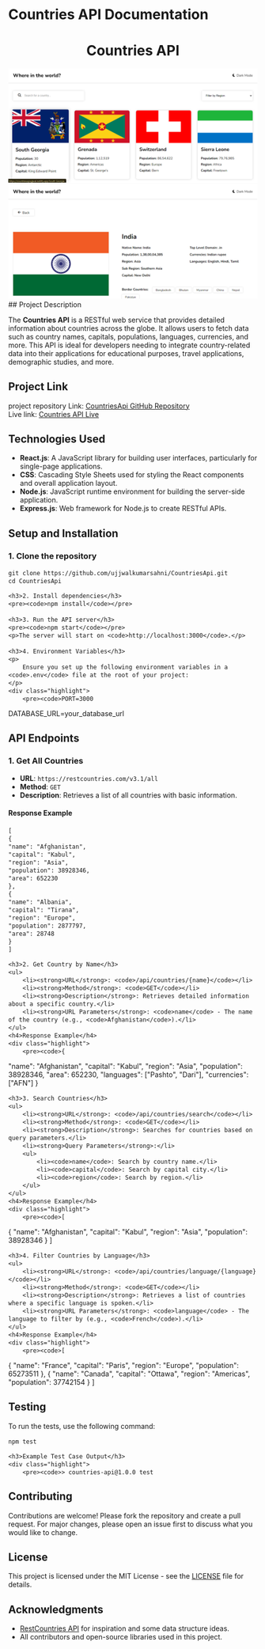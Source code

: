 # Countries API Documentation

<div align="center">
    <h1>Countries API</h1>
</div>
<div>
  <img src="./images/main.png".
</div>
<div>
  <img src="./images/detail.png".
</div>
## Project Description

<div class="container">
    <p>
        The <strong>Countries API</strong> is a RESTful web service that provides detailed information about countries across the globe. 
        It allows users to fetch data such as country names, capitals, populations, languages, currencies, and more. 
        This API is ideal for developers needing to integrate country-related data into their applications for educational purposes, travel applications, demographic studies, and more.
    </p>
</div>

## Project Link

<div class="container">
    project repository Link:  
    <a href="https://github.com/ujjwalkumarsahni/CountriesApi/">CountriesApi GitHub Repository</a> <br>
    Live link:  
    <a href="https://countriesapiujjwal.netlify.app/India">Countries API Live</a>
</div>

## Technologies Used

<div class="container">
    <ul>
        <li><strong>React.js</strong>: A JavaScript library for building user interfaces, particularly for single-page applications.</li>
        <li><strong>CSS</strong>: Cascading Style Sheets used for styling the React components and overall application layout.</li>
        <li><strong>Node.js</strong>: JavaScript runtime environment for building the server-side application.</li>
        <li><strong>Express.js</strong>: Web framework for Node.js to create RESTful APIs.</li>
    </ul>
</div>

## Setup and Installation

<div class="container">
    <h3>1. Clone the repository</h3>
    <pre><code>git clone https://github.com/ujjwalkumarsahni/CountriesApi.git
cd CountriesApi</code></pre>

    <h3>2. Install dependencies</h3>
    <pre><code>npm install</code></pre>

    <h3>3. Run the API server</h3>
    <pre><code>npm start</code></pre>
    <p>The server will start on <code>http://localhost:3000</code>.</p>

    <h3>4. Environment Variables</h3>
    <p>
        Ensure you set up the following environment variables in a <code>.env</code> file at the root of your project:
    </p>
    <div class="highlight">
        <pre><code>PORT=3000
DATABASE_URL=your_database_url</code></pre>
    </div>
</div>

## API Endpoints

<div class="container">
    <h3>1. Get All Countries</h3>
    <ul>
        <li><strong>URL</strong>: <code>https://restcountries.com/v3.1/all</code></li>
        <li><strong>Method</strong>: <code>GET</code></li>
        <li><strong>Description</strong>: Retrieves a list of all countries with basic information.</li>
    </ul>
    <h4>Response Example</h4>
    <div class="highlight">
        <pre><code>[
{
"name": "Afghanistan",
"capital": "Kabul",
"region": "Asia",
"population": 38928346,
"area": 652230
},
{
"name": "Albania",
"capital": "Tirana",
"region": "Europe",
"population": 2877797,
"area": 28748
}
]</code></pre>
    </div>

    <h3>2. Get Country by Name</h3>
    <ul>
        <li><strong>URL</strong>: <code>/api/countries/{name}</code></li>
        <li><strong>Method</strong>: <code>GET</code></li>
        <li><strong>Description</strong>: Retrieves detailed information about a specific country.</li>
        <li><strong>URL Parameters</strong>: <code>name</code> - The name of the country (e.g., <code>Afghanistan</code>).</li>
    </ul>
    <h4>Response Example</h4>
    <div class="highlight">
        <pre><code>{
"name": "Afghanistan",
"capital": "Kabul",
"region": "Asia",
"population": 38928346,
"area": 652230,
"languages": ["Pashto", "Dari"],
"currencies": ["AFN"]
}</code></pre>
    </div>

    <h3>3. Search Countries</h3>
    <ul>
        <li><strong>URL</strong>: <code>/api/countries/search</code></li>
        <li><strong>Method</strong>: <code>GET</code></li>
        <li><strong>Description</strong>: Searches for countries based on query parameters.</li>
        <li><strong>Query Parameters</strong>:</li>
        <ul>
            <li><code>name</code>: Search by country name.</li>
            <li><code>capital</code>: Search by capital city.</li>
            <li><code>region</code>: Search by region.</li>
        </ul>
    </ul>
    <h4>Response Example</h4>
    <div class="highlight">
        <pre><code>[
{
"name": "Afghanistan",
"capital": "Kabul",
"region": "Asia",
"population": 38928346
}
]</code></pre>
    </div>

    <h3>4. Filter Countries by Language</h3>
    <ul>
        <li><strong>URL</strong>: <code>/api/countries/language/{language}</code></li>
        <li><strong>Method</strong>: <code>GET</code></li>
        <li><strong>Description</strong>: Retrieves a list of countries where a specific language is spoken.</li>
        <li><strong>URL Parameters</strong>: <code>language</code> - The language to filter by (e.g., <code>French</code>).</li>
    </ul>
    <h4>Response Example</h4>
    <div class="highlight">
        <pre><code>[
{
"name": "France",
"capital": "Paris",
"region": "Europe",
"population": 65273511
},
{
"name": "Canada",
"capital": "Ottawa",
"region": "Americas",
"population": 37742154
}
]</code></pre>
    </div>
</div>

## Testing

<div class="container">
    <p>To run the tests, use the following command:</p>
    <pre><code>npm test</code></pre>

    <h3>Example Test Case Output</h3>
    <div class="highlight">
        <pre><code>> countries-api@1.0.0 test
</code></pre>
    </div>
</div>

## Contributing

<div class="container">
    <p>Contributions are welcome! Please fork the repository and create a pull request. For major changes, please open an issue first to discuss what you would like to change.</p>
</div>

## License

<div class="container">
    <p>This project is licensed under the MIT License - see the <a href="LICENSE">LICENSE</a> file for details.</p>
</div>

## Acknowledgments

<div class="container">
    <ul>
        <li><a href="https://restcountries.com/">RestCountries API</a> for inspiration and some data structure ideas.</li>
        <li>All contributors and open-source libraries used in this project.</li>
    </ul>
</div>

